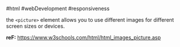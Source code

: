 #html #webDevelopment #responsiveness

the `<picture>` element allows you to use different images for different screen sizes or devices.

**reF:**
https://www.w3schools.com/html/html_images_picture.asp